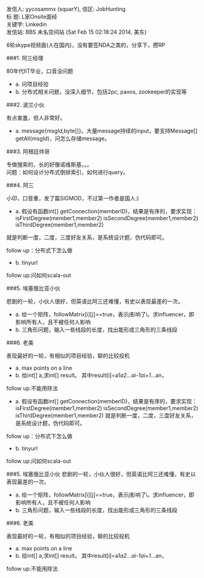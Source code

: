 发信人: yycosammx (squarY), 信区: JobHunting      
标  题: L家Onsite面经                 
关键字: Linkedin                        
发信站: BBS 未名空间站 (Sat Feb 15 02:18:24 2014, 美东)                             

6轮skype视频面(人在国内)，没有要签NDA之类的，分享下，攒RP

###1. 阿三经理

80年代IIT毕业，口音没问题       
+ a. 问项目经验
+ b. 分布式相关问题，没深入细节，包括2pc, paxos, zookeeper的实现等

###2. 波兰小伙

有点害羞，但人非常好。                 
+ a. message{msgId,byte[]}。大量message持续的input，要支持Message[] getAll(msgId)，问怎么存储message。

###3. 阿根廷帅哥

专做搜索的，长的好像诺维斯基。。。    
问题：如何设计分布式倒排索引，如何进行query。

###4. 阿三

小印，口音重，发了篇SIGMOD，不过第一作者是国人:)

+ a. 假设有函数int[] getConnection(memberID)，结果是有序的，要求实现：
isFirstDegree(member1,member2)
isSecondDegree(member1,member2)
isThirdDegree(member1,member2)

就是判断一度，二度，三度好友关系，是系统设计题，伪代码即可。

follow up：分布式下怎么做

+ b. tinyurl

follow up:问如何scala-out

###5. 埃塞俄比亚小伙

悲剧的一轮，小伙人很好，但英语比阿三还难懂，有史以表现最差的一次。

+ a. 给一个矩阵，followMatrix[i][j]==true，表示j影响了i。求influencer，即影响所有人，且不被任何人影响
+ b. 三角形问题，输入一些线段的长度，找出能形成三角形的三条线段

###6. 老美

表现最好的一轮，有相似的项目经验，聊的比较投机

+ a. max points on a line
+ b. 给int[] a,求int[] result。 其中result[i]=a1*a2…*ai-1*ai+1*…an，

follow up:不能用除法

+ a. 假设有函数int[] getConnection(memberID)，结果是有序的，要求实现：
isFirstDegree(member1,member2)
isSecondDegree(member1,member2)
isThirdDegree(member1,member2)
就是判断一度，二度，三度好友关系，是系统设计题，伪代码即可。

follow up：分布式下怎么做

+ b. tinyurl

follow up:问如何scala-out

###5. 埃塞俄比亚小伙
悲剧的一轮，小伙人很好，但英语比阿三还难懂，有史以表现最差的一次。

+ a. 给一个矩阵，followMatrix[i][j]==true，表示j影响了i。求influencer，即影响所有人，且不被任何人影响
+ b. 三角形问题，输入一些线段的长度，找出能形成三角形的三条线段

###6. 老美

表现最好的一轮，有相似的项目经验，聊的比较投机

+ a. max points on a line
+ b. 给int[] a,求int[] result。 其中result[i]=a1*a2…*ai-1*ai+1*…an，

follow up:不能用除法


